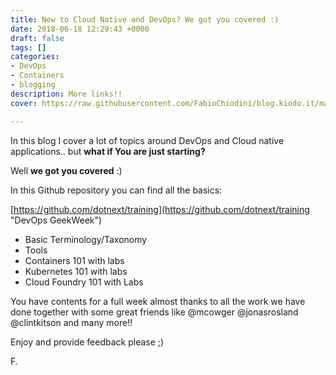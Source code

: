 ```yaml
---
title: New to Cloud Native and DevOps? We got you covered :)
date: 2018-06-18 12:29:43 +0000
draft: false
tags: []
categories:
- DevOps
- Containers
- blogging
description: More links!!
cover: https://raw.githubusercontent.com/FabioChiodini/blog.kiodo.it/master/images/Worked-Fine-In-Dev-Ops-Problem-Now.jpg

---
```

In this blog I cover a lot of topics around DevOps and Cloud native applications.. but **what if You are just starting?**

Well **we got you covered** :)

In this Github repository you can find all the basics:

[https://github.com/dotnext/training](https://github.com/dotnext/training "DevOps GeekWeek")

* Basic Terminology/Taxonomy
* Tools
* Containers 101 with labs
* Kubernetes 101 with labs
* Cloud Foundry 101 with Labs

You have contents for a full week almost thanks to all the work we have done together with some great friends like @mcowger @jonasrosland @clintkitson and many more!!

Enjoy and provide feedback please ;)

F.